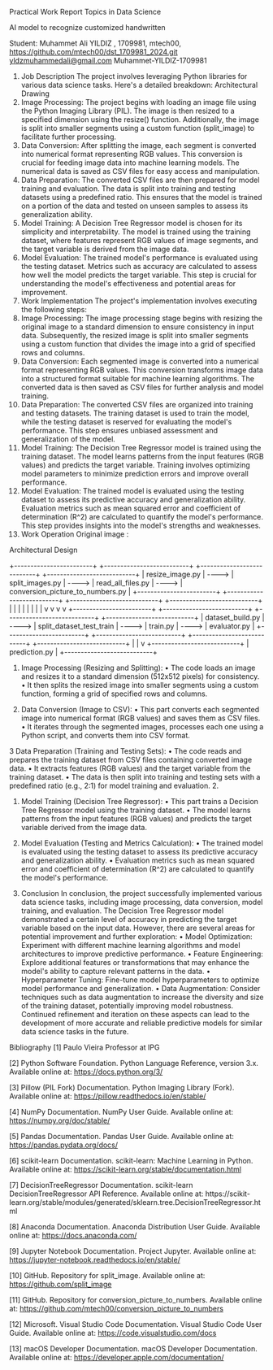 Practical Work Report
Topics in Data Science

AI model to recognize customized 
handwritten



Student: Muhammet Ali YILDIZ , 
1709981,
mtech00, 
https://github.com/mtech00/dst_1709981_2024.git 
yldzmuhammedali@gmail.com 
Muhammet-YILDIZ-1709981

 


1. Job Description
The project involves leveraging Python libraries for various data science tasks. Here's a detailed 
breakdown:
Architectural Drawing
1.	Image Processing: The project begins with loading an image file using the Python 
Imaging Library (PIL). The image is then resized to a specified dimension using the 
resize() function. Additionally, the image is split into smaller segments using a custom 
function (split_image) to facilitate further processing.
2.	Data Conversion: After splitting the image, each segment is converted into numerical 
format representing RGB values. This conversion is crucial for feeding image data into 
machine learning models. The numerical data is saved as CSV files for easy access and 
manipulation.
3.	Data Preparation: The converted CSV files are then prepared for model training and 
evaluation. The data is split into training and testing datasets using a predefined ratio. 
This ensures that the model is trained on a portion of the data and tested on unseen 
samples to assess its generalization ability.
4.	Model Training: A Decision Tree Regressor model is chosen for its simplicity and 
interpretability. The model is trained using the training dataset, where features represent 
RGB values of image segments, and the target variable is derived from the image data.
5.	Model Evaluation: The trained model's performance is evaluated using the testing 
dataset. Metrics such as accuracy are calculated to assess how well the model predicts the 
target variable. This step is crucial for understanding the model's effectiveness and 
potential areas for improvement.
2. Work Implementation
The project's implementation involves executing the following steps:
1.	Image Processing: The image processing stage begins with resizing the original image 
to a standard dimension to ensure consistency in input data. Subsequently, the resized 
image is split into smaller segments using a custom function that divides the image into a 
grid of specified rows and columns.
2.	Data Conversion: Each segmented image is converted into a numerical format 
representing RGB values. This conversion transforms image data into a structured format 
suitable for machine learning algorithms. The converted data is then saved as CSV files 
for further analysis and model training.
3.	Data Preparation: The converted CSV files are organized into training and testing 
datasets. The training dataset is used to train the model, while the testing dataset is 
reserved for evaluating the model's performance. This step ensures unbiased assessment 
and generalization of the model.
4.	Model Training: The Decision Tree Regressor model is trained using the training dataset. 
The model learns patterns from the input features (RGB values) and predicts the target 
variable. Training involves optimizing model parameters to minimize prediction errors 
and improve overall performance.
5.	Model Evaluation: The trained model is evaluated using the testing dataset to assess its 
predictive accuracy and generalization ability. Evaluation metrics such as mean squared 
error and coefficient of determination (R^2) are calculated to quantify the model's 
performance. This step provides insights into the model's strengths and weaknesses.
3. Work Operation
Original image : 
  
 
 
Architectural Design

+------------------------+       +--------------------------+       +---------------------------+       +---------------------------+
|   resize_image.py      | ----> |   split_images.py        | ----> |   read_all_files.py       | ----> |  conversion_picture_to_numbers.py  |
+------------------------+       +--------------------------+       +---------------------------+       +---------------------------+
            |                              |                                 |                                 |
            |                              |                                 |                                 |
            v                              v                                 v                                 v
+------------------------+       +--------------------------+       +---------------------------+       +---------------------------+
|  dataset_build.py      | ----> | split_dataset_test_train | ----> |   train.py                 | ----> |  evaluator.py                 |
+------------------------+       +--------------------------+       +---------------------------+       +---------------------------+
                                                                                |
                                                                                |
                                                                                v
                                                                    +---------------------------+
                                                                    |  prediction.py             |
                                                                    +---------------------------+



1.	Image Processing (Resizing and Splitting):
•	The code loads an image and resizes it to a standard dimension 
(512x512 pixels) for consistency.
•	It then splits the resized image into smaller segments using a custom 
function, forming a grid of specified rows and columns.
 

2.	Data Conversion (Image to CSV):
•	This part converts each segmented image into numerical format (RGB 
values) and saves them as CSV files.
•	It iterates through the segmented images, processes each one using a 
Python script, and converts them into CSV format.

 
 
3	 Data Preparation (Training and Testing Sets):
•	The code reads and prepares the training dataset from CSV files 
containing converted image data.
•	It extracts features (RGB values) and the target variable from the 
training dataset.
•	The data is then split into training and testing sets with a predefined 
ratio (e.g., 2:1) for model training and evaluation.
2.	
 
1.	Model Training (Decision Tree Regressor):
•	This part trains a Decision Tree Regressor model using the training 
dataset.
•	The model learns patterns from the input features (RGB values) and 
predicts the target variable derived from the image data.

 

1.	Model Evaluation (Testing and Metrics Calculation):
•	The trained model is evaluated using the testing dataset to assess its 
predictive accuracy and generalization ability.
•	Evaluation metrics such as mean squared error and coefficient of 
determination (R^2) are calculated to quantify the model's 
performance.

4. Conclusion
In conclusion, the project successfully implemented various data science tasks, including image 
processing, data conversion, model training, and evaluation. The Decision Tree Regressor model 
demonstrated a certain level of accuracy in predicting the target variable based on the input data. 
However, there are several areas for potential improvement and further exploration:
•	Model Optimization: Experiment with different machine learning algorithms and model 
architectures to improve predictive performance.
•	Feature Engineering: Explore additional features or transformations that may enhance 
the model's ability to capture relevant patterns in the data.
•	Hyperparameter Tuning: Fine-tune model hyperparameters to optimize model 
performance and generalization.
•	Data Augmentation: Consider techniques such as data augmentation to increase the 
diversity and size of the training dataset, potentially improving model robustness.
Continued refinement and iteration on these aspects can lead to the development of more 
accurate and reliable predictive models for similar data science tasks in the future.


Bibliography
[1] Paulo Vieira Professor at IPG  

[2] Python Software Foundation. Python Language Reference, version 3.x. Available 
online at: https://docs.python.org/3/

[3] Pillow (PIL Fork) Documentation. Python Imaging Library (Fork). Available online 
at: https://pillow.readthedocs.io/en/stable/

[4] NumPy Documentation. NumPy User Guide. Available online at: 
https://numpy.org/doc/stable/

[5] Pandas Documentation. Pandas User Guide. Available online at: 
https://pandas.pydata.org/docs/

[6] scikit-learn Documentation. scikit-learn: Machine Learning in Python. Available 
online at: https://scikit-learn.org/stable/documentation.html

[7] DecisionTreeRegressor Documentation. scikit-learn DecisionTreeRegressor API 
Reference. Available online at: https://scikit-
learn.org/stable/modules/generated/sklearn.tree.DecisionTreeRegressor.html

[8] Anaconda Documentation. Anaconda Distribution User Guide. Available online at: 
https://docs.anaconda.com/

[9] Jupyter Notebook Documentation. Project Jupyter. Available online at: 
https://jupyter-notebook.readthedocs.io/en/stable/

[10] GitHub. Repository for split_image. Available online at: 
https://github.com/split_image 

[11] GitHub. Repository for conversion_picture_to_numbers. Available online at: 
https://github.com/mtech00/conversion_picture_to_numbers

[12] Microsoft. Visual Studio Code Documentation. Visual Studio Code User Guide. 
Available online at: https://code.visualstudio.com/docs

[13] macOS Developer Documentation. macOS Developer Documentation. Available 
online at: https://developer.apple.com/documentation/



